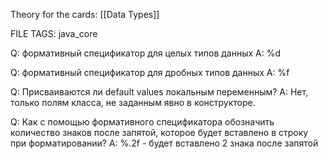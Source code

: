 
Theory for the cards: [[Data Types]] 

FILE TAGS: java_core


Q: формативный спецификатор для целых типов данных
A: %d
<!--ID: 1756732049897-->


Q: формативный спецификатор для дробных типов данных
A: %f
<!--ID: 1756732049909-->


Q: Присваиваются ли default values локальным переменным?
A: Нет, только полям класса, не заданным явно в конструкторе.
<!--ID: 1756732049916-->

Q: Как с помощью формативного спецификатора обозначить количество знаков после запятой, которое будет вставлено в строку при форматировании?
A: %.2f - будет вставлено 2 знака после запятой
<!--ID: 1756740789937-->
